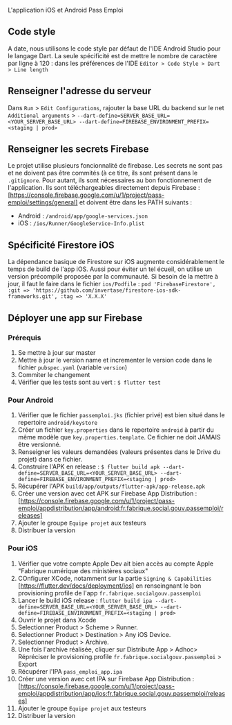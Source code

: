L'application iOS et Android Pass Emploi

## Code style
A date, nous utilisons le code style par défaut de l'IDE Android Studio pour le langage Dart. La 
seule spécificité est de mettre le nombre de caractère par ligne à 120 : dans les préférences de 
l'IDE `Editor > Code Style > Dart > Line length`


## Renseigner l'adresse du serveur
Dans `Run` > `Edit Configurations`, rajouter la base URL du backend 
sur le net `Additional arguments` > `--dart-define=SERVER_BASE_URL=<YOUR_SERVER_BASE_URL> --dart-define=FIREBASE_ENVIRONMENT_PREFIX=<staging | prod>`

## Renseigner les secrets Firebase
Le projet utilise plusieurs foncionnalité de firebase. Les secrets ne sont pas et ne doivent pas 
être commités (à ce titre, ils sont présent dans le `.gitignore`. Pour autant, ils sont nécessaires 
au bon fonctionnement de l'application. Ils sont téléchargeables directement depuis Firebase : 
[https://console.firebase.google.com/u/1/project/pass-emploi/settings/general] et doivent être 
dans les PATH suivants :
* Android : `/android/app/google-services.json`
* iOS : `/ios/Runner/GoogleService-Info.plist`


## Spécificité Firestore iOS
La dépendance basique de Firestore sur iOS augmente considérablement le temps de build de l'app iOS. 
Aussi pour éviter un tel écueil, on utilise un version précompilé proposée par la communauté. 
Si besoin de la mettre à jour, il faut le faire dans le fichier `ios/Podfile` :
`pod 'FirebaseFirestore', :git => 'https://github.com/invertase/firestore-ios-sdk-frameworks.git', :tag => 'X.X.X'` 

## Déployer une app sur Firebase
### Prérequis
1. Se mettre à jour sur master
2. Mettre à jour le version name et incrementer le version code dans le fichier `pubspec.yaml` (variable `version`)
3. Commiter le changement 
4. Vérifier que les tests sont au vert : `$ flutter test`

### Pour Android
1. Vérifier que le fichier `passemploi.jks` (fichier privé) est bien situé dans le repertoire `android/keystore` 
2. Créer un fichier `key.properties` dans le repertoire `android` à partir du même modèle que `key.properties.template`. Ce fichier ne doit JAMAIS être versionné.
3. Renseigner les valeurs demandées (valeurs présentes dans le Drive du projet) dans ce fichier.
4. Construire l'APK en release : `$ flutter build apk --dart-define=SERVER_BASE_URL=<YOUR_SERVER_BASE_URL> --dart-define=FIREBASE_ENVIRONMENT_PREFIX=<staging | prod>`
5. Récupérer l'APK `build/app/outputs/flutter-apk/app-release.apk` 
6. Créer une version avec cet APK sur Firebase App Distribution : [https://console.firebase.google.com/u/1/project/pass-emploi/appdistribution/app/android:fr.fabrique.social.gouv.passemploi/releases]
7. Ajouter le groupe `Equipe projet` aux testeurs
8. Distribuer la version 


### Pour iOS
1. Vérifier que votre compte Apple Dev ait bien accès au compte Apple "Fabrique numérique des ministères sociaux"
2. COnfigurer XCode, notamment sur la partie `Signing & Capabilities` [https://flutter.dev/docs/deployment/ios] en renseingnant le bon provisioning profile de l'app `fr.fabrique.socialgouv.passemploi`
3. Lancer le build iOS release : `flutter build ipa --dart-define=SERVER_BASE_URL=<YOUR_SERVER_BASE_URL> --dart-define=FIREBASE_ENVIRONMENT_PREFIX=<staging | prod>`
4. Ouvrir le projet dans Xcode
5. Selectionner Product > Scheme > Runner.
6. Selectionner Product > Destination > Any iOS Device.
7. Selectionner Product > Archive.
8. Une fois l'archive réalisée, cliquer sur Distribute App > Adhoc> Répréciser le provisioning.profile `fr.fabrique.socialgouv.passemploi` > Export
9. Récupérer l'IPA `pass_emploi_app.ipa`
10. Créer une version avec cet IPA sur Firebase App Distribution : [https://console.firebase.google.com/u/1/project/pass-emploi/appdistribution/app/ios:fr.fabrique.social.gouv.passemploi/releases]
11. Ajouter le groupe `Equipe projet` aux testeurs
12. Distribuer la version 